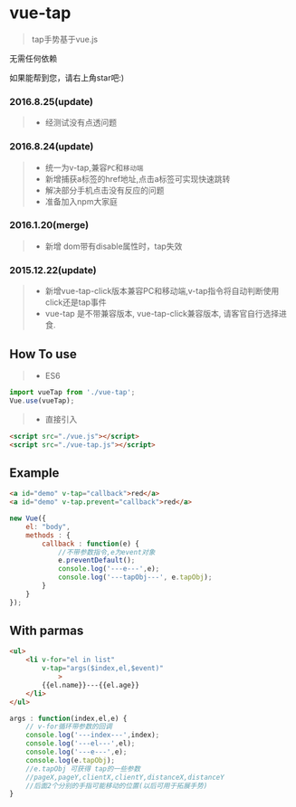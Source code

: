 # vue-tap

> tap手势基于vue.js

无需任何依赖

如果能帮到您，请右上角star吧:)

### 2016.8.25(update)

> * 经测试没有点透问题

### 2016.8.24(update)

> * 统一为v-tap,兼容`PC`和`移动端`
> * 新增捕获a标签的href地址,点击a标签可实现快速跳转
> * 解决部分手机点击没有反应的问题
> * 准备加入npm大家庭


### 2016.1.20(merge)

> * 新增 dom带有disable属性时，tap失效

### 2015.12.22(update)

> * 新增vue-tap-click版本兼容PC和移动端,v-tap指令将自动判断使用click还是tap事件
> * vue-tap 是不带兼容版本, vue-tap-click兼容版本, 请客官自行选择进食.

## How To use

> * ES6
```javascript
import vueTap from './vue-tap';
Vue.use(vueTap);
```

> * 直接引入
```html
<script src="./vue.js"></script>
<script src="./vue-tap.js"></script>
```


## Example

```html
<a id="demo" v-tap="callback">red</a>
<a id="demo" v-tap.prevent="callback">red</a>
```

```javascript
new Vue({
	el: "body",
	methods : {
		callback : function(e) {
			//不带参数指令,e为event对象
			e.preventDefault();
			console.log('---e---',e);
			console.log('---tapObj---', e.tapObj);
		}
	}
});
```

## With parmas

```html
<ul>
	<li v-for="el in list"
		v-tap="args($index,el,$event)"
			>
		{{el.name}}---{{el.age}}
	</li>
</ul>
```

```javascript
args : function(index,el,e) {
	// v-for循环带参数的回调
	console.log('---index---',index);
	console.log('---el---',el);
	console.log('---e---',e);
	console.log(e.tapObj);
	//e.tapObj 可获得 tap的一些参数
	//pageX,pageY,clientX,clientY,distanceX,distanceY
	//后面2个分别的手指可能移动的位置(以后可用于拓展手势)
}
```



